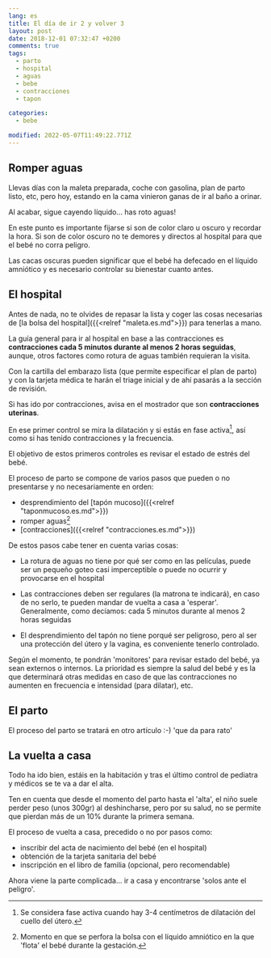 ```yaml
---
lang: es
title: El día de ir 2 y volver 3
layout: post
date: 2018-12-01 07:32:47 +0200
comments: true
tags:
  - parto
  - hospital
  - aguas
  - bebe
  - contracciones
  - tapon

categories:
  - bebe

modified: 2022-05-07T11:49:22.771Z
---
```


## Romper aguas

Llevas días con la maleta preparada, coche con gasolina, plan de parto listo, etc, pero hoy, estando en la cama vinieron ganas de ir al baño a orinar.

Al acabar, sigue cayendo líquido... has roto aguas!

En este punto es importante fijarse si son de color claro u oscuro y recordar la hora. Si son de color oscuro no te demores y directos al hospital para que el bebé no corra peligro.

Las cacas oscuras pueden significar que el bebé ha defecado en el líquido amniótico y es necesario controlar su bienestar cuanto antes.

## El hospital

Antes de nada, no te olvides de repasar la lista y coger las cosas necesarias de [la bolsa del hospital]({{<relref "maleta.es.md">}}) para tenerlas a mano.

La guía general para ir al hospital en base a las contracciones es **contracciones cada 5 minutos durante al menos 2 horas seguidas**, aunque, otros factores como rotura de aguas también requieran la visita.

Con la cartilla del embarazo lista (que permite especificar el plan de parto) y con la tarjeta médica te harán el triage inicial y de ahí pasarás a la sección de revisión.

Si has ido por contracciones, avisa en el mostrador que son **contracciones uterinas**.

En ese primer control se mira la dilatación y si estás en fase activa[^activa], así como si has tenido contracciones y la frecuencia.

El objetivo de estos primeros controles es revisar el estado de estrés del bebé.

[^activa]: Se considera fase activa cuando hay 3-4 centímetros de dilatación del cuello del útero.

El proceso de parto se compone de varios pasos que pueden o no presentarse y no necesariamente en orden:

- desprendimiento del [tapón mucoso]({{<relref "taponmucoso.es.md">}})
- romper aguas[^romperaguas]
- [contracciones]({{<relref "contracciones.es.md">}})

[^romperaguas]: Momento en que se perfora la bolsa con el líquido amniótico en la que 'flota' el bebé durante la gestación.

De estos pasos cabe tener en cuenta varias cosas:

- La rotura de aguas no tiene por qué ser como en las películas, puede ser un pequeño goteo casi imperceptible o puede no ocurrir y provocarse en el hospital

- Las contracciones deben ser regulares (la matrona te indicará), en caso de no serlo, te pueden mandar de vuelta a casa a 'esperar'. Generalmente, como decíamos: cada 5 minutos durante al menos 2 horas seguidas

- El desprendimiento del tapón no tiene porqué ser peligroso, pero al ser una protección del útero y la vagina, es conveniente tenerlo controlado.

Según el momento, te pondrán 'monitores' para revisar estado del bebé, ya sean externos o internos. La prioridad es siempre la salud del bebé y es la que determinará otras medidas en caso de que las contracciones no aumenten en frecuencia e intensidad (para dilatar), etc.

## El parto

El proceso del parto se tratará en otro artículo :-) 'que da para rato'

## La vuelta a casa

Todo ha ido bien, estáis en la habitación y tras el último control de pediatra y médicos se te va a dar el alta.

Ten en cuenta que desde el momento del parto hasta el 'alta', el niño suele perder peso (unos 300gr) al deshincharse, pero por su salud, no se permite que pierdan más de un 10% durante la primera semana.

El proceso de vuelta a casa, precedido o no por pasos como:

- inscribir del acta de nacimiento del bebé (en el hospital)
- obtención de la tarjeta sanitaria del bebé
- inscripción en el libro de familia (opcional, pero recomendable)

Ahora viene la parte complicada... ir a casa y encontrarse 'solos ante el peligro'.
